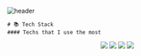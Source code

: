 ![header](https://capsule-render.vercel.app/api?type=Waving&color=003458&height=300&section=header&text=MinseoJo&fontSize=70&animation=blinking&5&fontColor=ffffff)



<!--
img src="https://img.shields.io/badge/쓰고자하는_텍스트-컬러코드?style=flat-square&logo=simpleicons에서_아이콘이름&logoColor=white"/></a>&nbsp 
-->


    # 📚 Tech Stack
    #### Techs that I use the most

<div align="center">
    <img src="https://img.shields.io/badge/C%2B%2B-00599C?style=flat-square&logo=C%2B%2B&logoColor=white"/></a>
    <img src="https://img.shields.io/badge/java-007396?style=flat-square&logo=Java&logoColor=white"/></a>
    <img src="https://img.shields.io/badge/Spring-6DB33F?style=flat-square&logo=Spring&logoColor=white"/></a>
    <img src="https://img.shields.io/badge/Spring Boot-6DB33F?style=flat-square&logo=Spring Boot&logoColor=white"/></a>
</div>




<!--
a+어쩌고
![minseojo's GitHub stats](https://github-readme-stats.vercel.app/api?username=minseojo&show_icons=true&theme=vue)
-->

<!--
벨로그 링크
 <a href="https://velog.io/@minseojo">
    <img 
        src="http://img.shields.io/badge/-velog-21232222?style=flat&logo=&link=https://velog.io/@minseojo"
        style="height : 40px; margin-left : 20px; margin-right : 20px;"/>
</a>
-->

<!--

 [![Hits](https://hits.seeyoufarm.com/api/count/incr/badge.svg?url=https%3A%2F%2Fgithub.com%2Fminseojo%2Fhit-counter&count_bg=%2379C83D&title_bg=%23555555&icon=&icon_color=%23E7E7E7&title=hits&edge_flat=false)](https://hits.seeyoufarm.com)

-->
